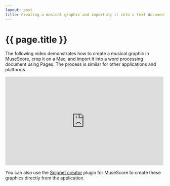 ```yaml
---
layout: post
title: Creating a musical graphic and importing it into a text document
---
```


{{ page.title }}
================

The following video demonstrates how to create a musical graphic in MuseScore, crop it on a Mac, and import it into a word processing document using Pages. The process is similar for other applications and platforms.

<iframe src="https://player.vimeo.com/video/64721244" width="500" height="281" frameborder="0" webkitAllowFullScreen mozallowfullscreen allowFullScreen></iframe>

You can also use the [Snippet creator][snippet] plugin for MuseScore to create these graphics directly from the application.

[snippet]: https://musescore.org/en/project/snippetcreator